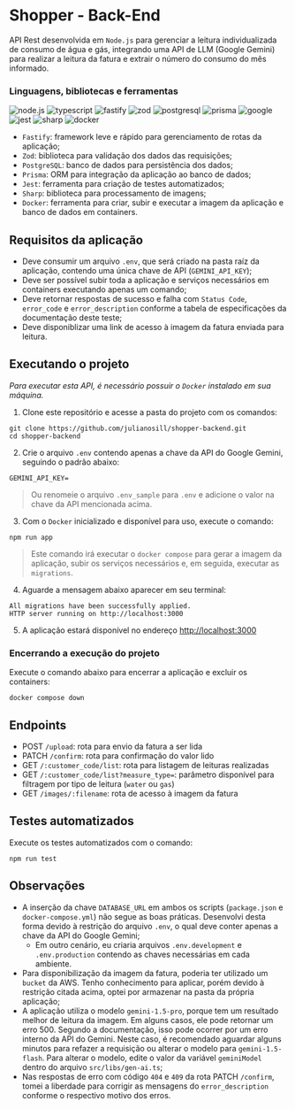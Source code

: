 # Shopper - Back-End

API Rest desenvolvida em `Node.js` para gerenciar a leitura individualizada de consumo de água e gás, integrando uma API de LLM (Google Gemini) para realizar a leitura da fatura e extrair o número do consumo do mês informado.

### Linguagens, bibliotecas e ferramentas

![node.js](https://img.shields.io/badge/node.js-292b36?style=for-the-badge&logo=node.js)
![typescript](https://img.shields.io/badge/typescript-292b36?style=for-the-badge&logo=typescript)
![fastify](https://img.shields.io/badge/fastify-292b36?style=for-the-badge&logo=fastify)
![zod](https://img.shields.io/badge/zod-292b36?style=for-the-badge&logo=zod)
![postgresql](https://img.shields.io/badge/postgresql-292b36?style=for-the-badge&logo=postgresql)
![prisma](https://img.shields.io/badge/prisma-292b36?style=for-the-badge&logo=prisma)
![google](https://img.shields.io/badge/google_gemini-292b36?style=for-the-badge&logo=google)
![jest](https://img.shields.io/badge/jest-292b36?style=for-the-badge&logo=jest)
![sharp](https://img.shields.io/badge/sharp-292b36?style=for-the-badge&logo=sharp)
![docker](https://img.shields.io/badge/docker-292b36?style=for-the-badge&logo=docker)

- `Fastify`: framework leve e rápido para gerenciamento de rotas da aplicação;
- `Zod`: biblioteca para validação dos dados das requisições;
- `PostgreSQL`: banco de dados para persistência dos dados;
- `Prisma`: ORM para integração da aplicação ao banco de dados;
- `Jest`: ferramenta para criação de testes automatizados;
- `Sharp`: biblioteca para processamento de imagens;
- `Docker`: ferramenta para criar, subir e executar a imagem da aplicação e banco de dados em containers.

## Requisitos da aplicação

- Deve consumir um arquivo `.env`, que será criado na pasta raíz da aplicação, contendo uma única chave de API (`GEMINI_API_KEY`);
- Deve ser possível subir toda a aplicação e serviços necessários em containers executando apenas um comando;
- Deve retornar respostas de sucesso e falha com `Status Code`, `error_code` e `error_description` conforme a tabela de especificações da documentação deste teste;
- Deve disponiblizar uma link de acesso à imagem da fatura enviada para leitura.

## Executando o projeto

*Para executar esta API, é necessário possuir o `Docker` instalado em sua máquina.*

1. Clone este repositório e acesse a pasta do projeto com os comandos:

```shell
git clone https://github.com/julianosill/shopper-backend.git
cd shopper-backend
```

2. Crie o arquivo `.env` contendo apenas a chave da API do Google Gemini, seguindo o padrão abaixo:

```
GEMINI_API_KEY=
```
> Ou renomeie o arquivo `.env_sample` para `.env` e adicione o valor na chave da API mencionada acima.

3. Com o `Docker` inicializado e disponível para uso, execute o comando:

```shell
npm run app
```
> Este comando irá executar o `docker compose` para gerar a imagem da aplicação, subir os serviços necessários e, em seguida, executar as `migrations`.

4. Aguarde a mensagem abaixo aparecer em seu terminal:
```
All migrations have been successfully applied.
HTTP server running on http://localhost:3000
```
5. A aplicação estará disponível no endereço [http://localhost:3000](http://localhost:3000)

### Encerrando a execução do projeto

Execute o comando abaixo para encerrar a aplicação e excluir os containers:
```shell
docker compose down
```

## Endpoints

- POST `/upload`: rota para envio da fatura a ser lida
- PATCH `/confirm`: rota para confirmação do valor lido
- GET `/:customer_code/list`: rota para listagem de leituras realizadas
- GET `/:customer_code/list?measure_type=`: parâmetro disponível para filtragem por tipo de leitura (`water` ou `gas`)
- GET `/images/:filename`: rota de acesso à imagem da fatura

## Testes automatizados

Execute os testes automatizados com o comando:

```shell
npm run test
```

## Observações

- A inserção da chave `DATABASE_URL` em ambos os scripts (`package.json` e `docker-compose.yml`) não segue as boas práticas. Desenvolvi desta forma devido à restrição do arquivo `.env`, o qual deve conter apenas a chave da API do Google Gemini;
  - Em outro cenário, eu criaria arquivos `.env.development` e `.env.production` contendo as chaves necessárias em cada ambiente.
- Para disponibilização da imagem da fatura, poderia ter utilizado um `bucket` da AWS. Tenho conhecimento para aplicar, porém devido à restrição citada acima, optei por armazenar na pasta da própria aplicação;
- A aplicação utiliza o modelo `gemini-1.5-pro`, porque tem um resultado melhor de leitura da imagem. Em alguns casos, ele pode retornar um erro 500. Segundo a documentação, isso pode ocorrer por um erro interno da API do Gemini. Neste caso, é recomendado aguardar alguns minutos para refazer a requisição ou alterar o modelo para `gemini-1.5-flash`. Para alterar o modelo, edite o valor da variável `geminiModel` dentro do arquivo `src/libs/gen-ai.ts`;
- Nas respostas de erro com código `404` e `409` da rota PATCH `/confirm`, tomei a liberdade para corrigir as mensagens do `error_description` conforme o respectivo motivo dos erros.